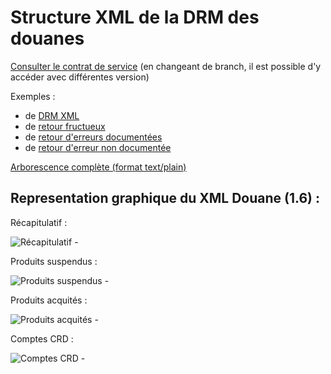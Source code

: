 Structure XML de la DRM des douanes
===================================

[Consulter le contrat de service](contrat_de_service_interpro.md) (en changeant de branch, il est possible d'y accéder avec différentes version)

Exemples : 

 - de [DRM XML](drm.xml)
 - de [retour fructueux](retour_success.xml)
 - de [retour d'erreurs documentées](retour_error1.xml)
 - de [retour d'erreur non documentée](retour_error2.xml)

[Arborescence complète (format text/plain)](https://github.com/24eme/mutualisation-douane/blob/master/xml/drm/arbo.md)

Representation graphique du XML Douane (1.6) :
-------------

Récapitulatif :

![Récapitulatif](arbo-recap.jpg) - 

Produits suspendus :

![Produits suspendus](arbo-produits-suspendus.jpg) - 

Produits acquités :

![Produits acquités](arbo-produits-acquites.jpg) - 

Comptes CRD :

![Comptes CRD](arbo-comptes-crd.jpg) - 


